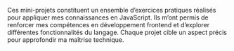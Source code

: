 Ces mini-projets constituent un ensemble d’exercices pratiques réalisés pour appliquer mes connaissances en JavaScript. Ils m’ont permis de renforcer mes compétences en développement frontend et d’explorer différentes fonctionnalités du langage. Chaque projet cible un aspect précis pour approfondir ma maîtrise technique.

